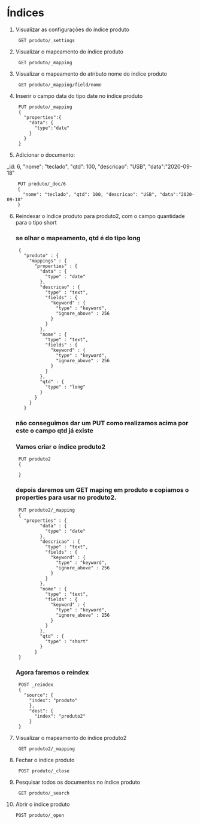 # Índices

1. Visualizar as configurações do índice produto

        GET produto/_settings

2. Visualizar o mapeamento do índice produto

        GET produto/_mapping

3. Visualizar o mapeamento do atributo nome do índice produto

        GET produto/_mapping/field/nome

4. Inserir o campo data do tipo date no índice produto

        PUT produto/_mapping
        {
          "properties":{
            "data": {
              "type":"date"
            }
          }
        }

5. Adicionar o documento:

_id: 6, "nome": "teclado", "qtd": 100, "descricao": "USB", "data":"2020-09-18"

        PUT produto/_doc/6
        {
          "nome": "teclado", "qtd": 100, "descricao": "USB", "data":"2020-09-18"
        }

6. Reindexar o índice produto para produto2, com o campo quantidade para o tipo short

    ### se olhar o mapeamento, qtd é do tipo long
        {
          "produto" : {
            "mappings" : {
              "properties" : {
                "data" : {
                  "type" : "date"
                },
                "descricao" : {
                  "type" : "text",
                  "fields" : {
                    "keyword" : {
                      "type" : "keyword",
                      "ignore_above" : 256
                    }
                  }
                },
                "nome" : {
                  "type" : "text",
                  "fields" : {
                    "keyword" : {
                      "type" : "keyword",
                      "ignore_above" : 256
                    }
                  }
                },
                "qtd" : {
                  "type" : "long"
                }
              }
            }
          }
          
      ### não conseguimos dar um PUT como realizamos acima por este o campo qtd já existe
      ### Vamos criar o índice produto2
        PUT produto2
        {

        }
    ### depois daremos um GET maping em produto e copiamos o properties para usar no produto2. 
        PUT produto2/_mapping
        {
          "properties" : {
                "data" : {
                  "type" : "date"
                },
                "descricao" : {
                  "type" : "text",
                  "fields" : {
                    "keyword" : {
                      "type" : "keyword",
                      "ignore_above" : 256
                    }
                  }
                },
                "nome" : {
                  "type" : "text",
                  "fields" : {
                    "keyword" : {
                      "type" : "keyword",
                      "ignore_above" : 256
                    }
                  }
                },
                "qtd" : {
                  "type" : "short"
                }
              }
        }
    ### Agora faremos o reindex
        POST _reindex
        {
          "source": {
            "index": "produto"
            },
            "dest": {
              "index": "produto2"
            }
        }

7. Visualizar o mapeamento do índice produto2

        GET produto2/_mapping

8. Fechar o índice produto

        POST produto/_close

9. Pesquisar todos os documentos no índice produto

        GET produto/_search

10. Abrir o índice produto

        POST produto/_open
